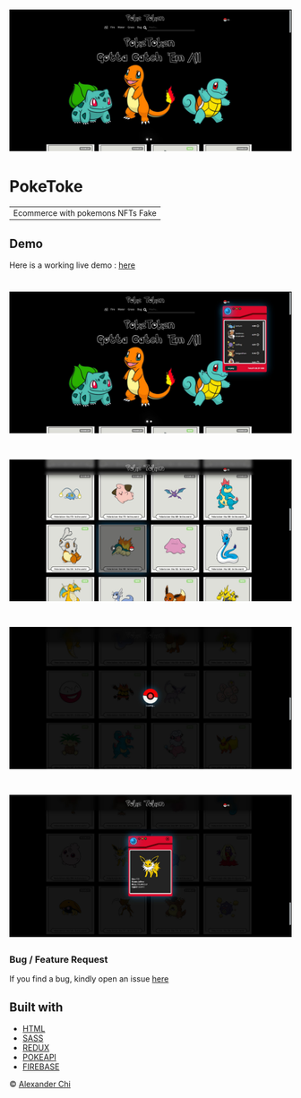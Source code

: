 
# ![PokeToke](https://raw.githubusercontent.com/alexandercddev/poke-token/master/src/assets/images/preview.jpg)
# PokeToke
<table>
<tr>
<td>
    Ecommerce with pokemons NFTs Fake
</td>
</tr>
</table>


## Demo
Here is a working live demo :  [here](https://alexandercddev.github.io/poke-token/)

# ![PokeToke Preview 1](https://raw.githubusercontent.com/alexandercddev/poke-token/master/src/assets/images/preview-00.jpg)

# ![PokeToke Preview 1](https://raw.githubusercontent.com/alexandercddev/poke-token/master/src/assets/images/preview-01.jpg)

# ![PokeToke Preview 2](https://raw.githubusercontent.com/alexandercddev/poke-token/master/src/assets/images/preview-02.jpg)

# ![PokeToke Preview 3](https://raw.githubusercontent.com/alexandercddev/poke-token/master/src/assets/images/preview-03.jpg)

### Bug / Feature Request

If you find a bug, kindly open an issue [here](https://github.com/alexandercddev/poke-token/issues/new)

## Built with 

- [HTML](https://www.w3schools.com/html/)
- [SASS](https://sass-lang.com/)
- [REDUX](https://www.frontendmentor.io/challenges/)
- [POKEAPI](https://es.redux.js.org/)
- [FIREBASE](https://firebase.google.com/docs/)


© [Alexander Chi ](https://alexandercd.dev/)